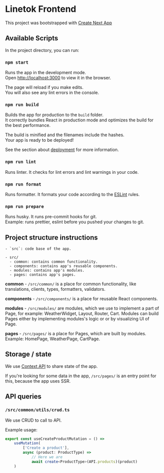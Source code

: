 # Linetok **Frontend**

This project was bootstrapped with [Create Next App](https://github.com/vercel/next.js/tree/canary/packages/create-next-app)

## Available Scripts

In the project directory, you can run:

### `npm start`

Runs the app in the development mode.\
Open [http://localhost:3000](http://localhost:3000) to view it in the browser.

The page will reload if you make edits.\
You will also see any lint errors in the console.

### `npm run build`

Builds the app for production to the `build` folder.\
It correctly bundles React in production mode and optimizes the build for the best performance.

The build is minified and the filenames include the hashes.\
Your app is ready to be deployed!

See the section about [deployment](https://facebook.github.io/create-react-app/docs/deployment) for more information.

### `npm run lint`

Runs linter. It checks for lint errors and lint warnings in your code.

### `npm run format`

Runs formatter. It formats your code according to the [ESLint](https://eslint.org/) rules.

### `npm run prepare`

Runs husky. It runs pre-commit hooks for git.\
Example: runs prettier, eslint before you pushed your changes to git.

## Project structure instructions

    - `src`: code base of the app.

    - src/
      - common: contains common functionality.
      - components: contains app's reusable components.
      - modules: contains app's modules.
      - pages: contains app's pages.

**common** - `/src/common/` is a place for common functionality, like translations, clients, types, formatters, validators.

**components** - `/src/components/` is a place for reusable React components.

**modules** - `/src/modules/` are modules, which we use to implement a part of Page, for example: WeatherWidget, Layout, Router, Cart. Modules can build Pages either by implementing modules's logic or or by visualizing UI of Page.

**pages** - `/src/pages/` is a place for Pages, which are built by modules. Example: HomePage, WeatherPage, CartPage.

## Storage / state

We use [Context API](https://reactjs.org/docs/context.html) to share state of the app.

If you're looking for some data in the app, `/src/pages/` is an entry point for this, because the app uses SSR.

## API queries

### `/src/common/utils/crud.ts`

We use CRUD to call to API.

Example usage:

```ts
export const useCreateProductMutation = () =>
    useMutation(
        ['Create a product'],
        async (product: ProductType) =>
            // Here we are
            await create<ProductType>(API.products)(product)
    )
```
